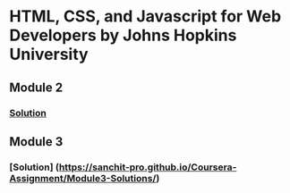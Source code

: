 # HTML, CSS, and Javascript for Web Developers by Johns Hopkins University
## Module 2

### [Solution](https://sanchit-pro.github.io/Coursera-Assignment/Module2-Solutions/)

## Module 3

### [Solution] (https://sanchit-pro.github.io/Coursera-Assignment/Module3-Solutions/)
